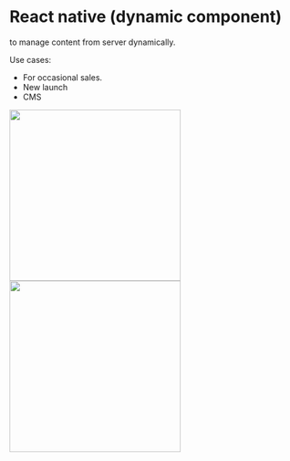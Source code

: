 # React native (dynamic component)

to manage content from server dynamically.

Use cases: 
 - For occasional sales.
 - New launch
 - CMS

<img src="https://user-images.githubusercontent.com/38554977/101374210-e370af80-38d3-11eb-8f5f-73ed5b707754.png" width="300" /> <img src="https://user-images.githubusercontent.com/38554977/101374182-deabfb80-38d3-11eb-82ee-4a56be77a502.png" width="300" />
